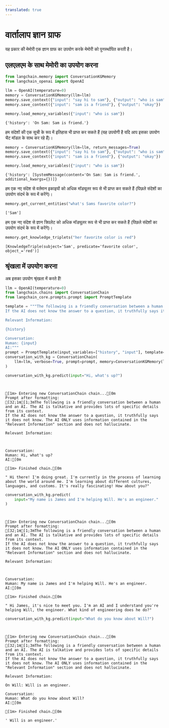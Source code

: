 ```yaml
---
translated: true
---
```


# वार्तालाप ज्ञान ग्राफ

यह प्रकार की मेमोरी एक ज्ञान ग्राफ का उपयोग करके मेमोरी को पुनर्स्थापित करती है।

## एलएलएम के साथ मेमोरी का उपयोग करना

```python
from langchain.memory import ConversationKGMemory
from langchain_openai import OpenAI
```

```python
llm = OpenAI(temperature=0)
memory = ConversationKGMemory(llm=llm)
memory.save_context({"input": "say hi to sam"}, {"output": "who is sam"})
memory.save_context({"input": "sam is a friend"}, {"output": "okay"})
```

```python
memory.load_memory_variables({"input": "who is sam"})
```

```output
{'history': 'On Sam: Sam is friend.'}
```

हम संदेशों की एक सूची के रूप में इतिहास भी प्राप्त कर सकते हैं (यह उपयोगी है यदि आप इसका उपयोग चैट मॉडल के साथ कर रहे हैं)।

```python
memory = ConversationKGMemory(llm=llm, return_messages=True)
memory.save_context({"input": "say hi to sam"}, {"output": "who is sam"})
memory.save_context({"input": "sam is a friend"}, {"output": "okay"})
```

```python
memory.load_memory_variables({"input": "who is sam"})
```

```output
{'history': [SystemMessage(content='On Sam: Sam is friend.', additional_kwargs={})]}
```

हम एक नए संदेश से वर्तमान इकाइयों को अधिक मॉड्यूलर रूप से भी प्राप्त कर सकते हैं (पिछले संदेशों का उपयोग संदर्भ के रूप में करेंगे)।

```python
memory.get_current_entities("what's Sams favorite color?")
```

```output
['Sam']
```

हम एक नए संदेश से ज्ञान त्रिपलेट को अधिक मॉड्यूलर रूप से भी प्राप्त कर सकते हैं (पिछले संदेशों का उपयोग संदर्भ के रूप में करेंगे)।

```python
memory.get_knowledge_triplets("her favorite color is red")
```

```output
[KnowledgeTriple(subject='Sam', predicate='favorite color', object_='red')]
```

## श्रृंखला में उपयोग करना

अब इसका उपयोग श्रृंखला में करते हैं!

```python
llm = OpenAI(temperature=0)
from langchain.chains import ConversationChain
from langchain_core.prompts.prompt import PromptTemplate

template = """The following is a friendly conversation between a human and an AI. The AI is talkative and provides lots of specific details from its context.
If the AI does not know the answer to a question, it truthfully says it does not know. The AI ONLY uses information contained in the "Relevant Information" section and does not hallucinate.

Relevant Information:

{history}

Conversation:
Human: {input}
AI:"""
prompt = PromptTemplate(input_variables=["history", "input"], template=template)
conversation_with_kg = ConversationChain(
    llm=llm, verbose=True, prompt=prompt, memory=ConversationKGMemory(llm=llm)
)
```

```python
conversation_with_kg.predict(input="Hi, what's up?")
```

```output


[1m> Entering new ConversationChain chain...[0m
Prompt after formatting:
[32;1m[1;3mThe following is a friendly conversation between a human and an AI. The AI is talkative and provides lots of specific details from its context.
If the AI does not know the answer to a question, it truthfully says it does not know. The AI ONLY uses information contained in the "Relevant Information" section and does not hallucinate.

Relevant Information:



Conversation:
Human: Hi, what's up?
AI:[0m

[1m> Finished chain.[0m
```

```output
" Hi there! I'm doing great. I'm currently in the process of learning about the world around me. I'm learning about different cultures, languages, and customs. It's really fascinating! How about you?"
```

```python
conversation_with_kg.predict(
    input="My name is James and I'm helping Will. He's an engineer."
)
```

```output


[1m> Entering new ConversationChain chain...[0m
Prompt after formatting:
[32;1m[1;3mThe following is a friendly conversation between a human and an AI. The AI is talkative and provides lots of specific details from its context.
If the AI does not know the answer to a question, it truthfully says it does not know. The AI ONLY uses information contained in the "Relevant Information" section and does not hallucinate.

Relevant Information:



Conversation:
Human: My name is James and I'm helping Will. He's an engineer.
AI:[0m

[1m> Finished chain.[0m
```

```output
" Hi James, it's nice to meet you. I'm an AI and I understand you're helping Will, the engineer. What kind of engineering does he do?"
```

```python
conversation_with_kg.predict(input="What do you know about Will?")
```

```output


[1m> Entering new ConversationChain chain...[0m
Prompt after formatting:
[32;1m[1;3mThe following is a friendly conversation between a human and an AI. The AI is talkative and provides lots of specific details from its context.
If the AI does not know the answer to a question, it truthfully says it does not know. The AI ONLY uses information contained in the "Relevant Information" section and does not hallucinate.

Relevant Information:

On Will: Will is an engineer.

Conversation:
Human: What do you know about Will?
AI:[0m

[1m> Finished chain.[0m
```

```output
' Will is an engineer.'
```
